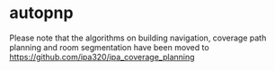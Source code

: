 # autopnp
Please note that the algorithms on building navigation, coverage path planning and room segmentation have been moved to https://github.com/ipa320/ipa_coverage_planning
